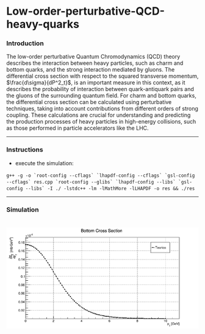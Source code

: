 # Low-order-perturbative-QCD-heavy-quarks


### Introduction

The low-order perturbative Quantum Chromodynamics (QCD) theory describes the interaction between heavy particles, such as charm and bottom quarks, and the strong interaction mediated by gluons. The differential cross section with respect to the squared transverse momentum, $\frac{d\sigma}{dP^2_t}$, is an important measure in this context, as it describes the probability of interaction between quark-antiquark pairs and the gluons of the surrounding quantum field. For charm and bottom quarks, the differential cross section can be calculated using perturbative techniques, taking into account contributions from different orders of strong coupling. These calculations are crucial for understanding and predicting the production processes of heavy particles in high-energy collisions, such as those performed in particle accelerators like the LHC.

-----------------------------------------------------------------------------
### Instructions

- execute the simulation:

``g++ -g -o `root-config --cflags` `lhapdf-config --cflags` `gsl-config --cflags` res.cpp `root-config --glibs` `lhapdf-config --libs` `gsl-config --libs` -I ./ -lstdc++ -lm -lMathMore -lLHAPDF -o res && ./res``

-----------------------------------------------------------------------------
### Simulation<br><br>






![Screenshot from 2023-05-18 23-34-54](https://github.com/ArturLs/Low-order-perturbative-QCD-heavy-quarks/blob/main/Bottom.png)
